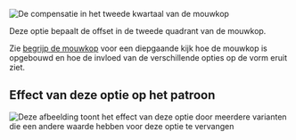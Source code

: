 ![De compensatie in het tweede kwartaal van de mouwkop](./sleevecapq2offset.svg)

Deze optie bepaalt de offset in de tweede quadrant van de mouwkop.

<Tip>

Zie [begrijp de mouwkop](/docs/patterns/brian/options#understanding-the-sleevecap) voor een diepgaande
kijk hoe de mouwkop is opgebouwd en hoe de invloed van de verschillende opties op de vorm eruit ziet.

</Tip>

## Effect van deze optie op het patroon

![Deze afbeelding toont het effect van deze optie door meerdere varianten die een andere waarde hebben voor deze optie te vervangen](huey_sleevecapq2offset_sample.svg "Effect van deze optie op het patroon")
